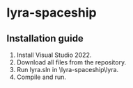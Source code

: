 # lyra-spaceship

## Installation guide
1. Install Visual Studio 2022.
2. Download all files from the repository.
3. Run lyra.sln in \lyra-spaceship\lyra.
4. Compile and run.
